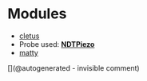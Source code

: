 
# Modules

* [cletus](/retired/cletus/)
* Probe used: __[NDTPiezo](/include/probes/auto/NDTPiezo.md)__
* [matty](/matty/)


[](@autogenerated - invisible comment)